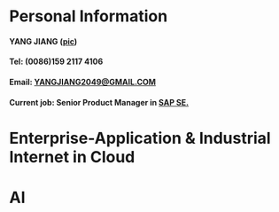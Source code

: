 # Personal Information
#### YANG JIANG ([pic](https://github.com/mmasoft/data/blob/master/pics/me.jpg))
#### Tel: (0086)159 2117 4106 
#### Email: YANGJIANG2049@GMAIL.COM
#### Current job: Senior Product Manager in [SAP SE.](https://www.sap.com)

# Enterprise-Application & Industrial Internet in Cloud

# AI 
  

